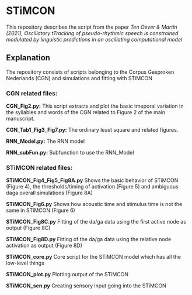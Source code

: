 # STiMCON 
This repository describes the script from the paper <i>Ten Oever & Martin (2021), Oscillatory tTracking of pseudo-rhythmic speech is constrained modulated by linguistic predictions in an oscillating computational model</i>

## Explanation
The repository consists of scripts belonging to the Corpus Gesproken Nederlands (CGN) and simulations and fitting with STiMCON

### CGN related files:
<b>CGN_Fig2.py:</b>
This script extracts and plot the basic tmeporal variation in the syllables and words of the CGN related to Figure 2 of the main manuscript.

<b>CGN_Tab1_Fig3_Fig7.py:</b>
The ordinary least square and related figures.

<b>RNN_Model.py:</b>
The RNN model

<b>RNN_subFun.py:</b>
Subfunction to use the RNN_Model

### STiMCON related files:
<b>STiMCON_Fig4_Fig5_Fig8A.py</b>
Shows the basic behavior of STiMCON (Figure 4), the thresholds/timing of activation (Figure 5) and ambiguous daga overall simulations (Figure 8A)

<b>STiMCON_Fig6.py</b>
Shows how acoustic time and stimulus time is not the same in STiMCON (Figure 6)

<b>STiMCON_Fig8C.py</b>
Fitting of the da/ga data using the first active node as output (Figure 8C)

<b>STiMCON_Fig8D.py</b>
Fitting of the da/ga data using the relative node activation as output (Figure 8D)

<b>STiMCON_core.py</b>
Core script for the STiMCON model which has all the low-level things

<b>STiMCON_plot.py</b>
Plotting output of the STiMCON

<b>STiMCON_sen.py</b>
Creating sensory input going into the STiMCON